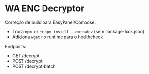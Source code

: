 # WA ENC Decryptor

Correção de build para EasyPanel/Compose:
- Troca `npm ci` -> `npm install --omit=dev` (sem package-lock.json)
- Adiciona `wget` no runtime para o healthcheck

Endpoints:
- GET /decrypt
- POST /decrypt
- POST /decrypt-batch
